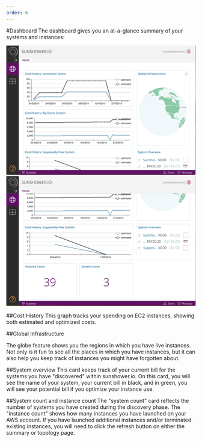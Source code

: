 ```yaml
---
order: 6
---
```


#Dashboard
The dashboard gives you an at-a-glance summary of your systems and instances:

![dashboard overview](./imgs/dashboard/dashboard-top.png)
![dashboard scroll down](./imgs/dashboard/dashboard-down.png)

##Cost History
This graph tracks your spending on EC2 instances, showing both estimated and optimized costs.

##Global Infrastructure

The globe feature shows you the regions in which you have live instances. Not only is it fun to see all the places in which you 
have instances, but it can also help you keep track of instances you might have forgotten about. 

##System overview
This card keeps track of your current bill for the systems you have "discovered"
within sunshower.io. On this card, you will see the name of your system, 
your current bill in black, and in green, you will see your potential bill if 
you optimize your instance use.

##System count and instance count
The "system count" card reflects the number of systems you have created during the discovery phase. The 
"instance count" shows how many instances you have launched on your AWS account. If you 
have launched additional instances and/or terminated existing instances, you will need
to click the refresh button on either the summary or topology page.



